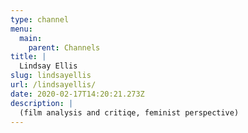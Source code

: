```yaml
---
type: channel
menu:
  main:
    parent: Channels
title: |
  Lindsay Ellis
slug: lindsayellis
url: /lindsayellis/
date: 2020-02-17T14:20:21.273Z
description: |
  (film analysis and critiqe, feminist perspective)
---
```

